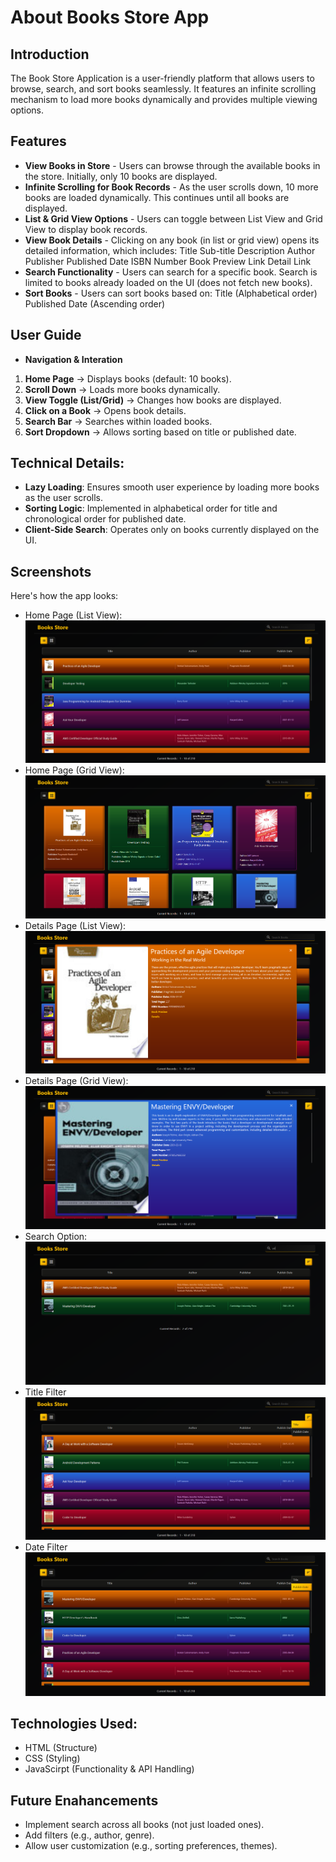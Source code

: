 # About Books Store App
## Introduction
The Book Store Application is a user-friendly platform that allows users to browse, search, and sort books seamlessly. It features an infinite scrolling mechanism to load more books dynamically and provides multiple viewing options.
## Features
- **View Books in Store** - Users can browse through the available books in the store.
Initially, only 10 books are displayed.
- **Infinite Scrolling for Book Records** - As the user scrolls down, 10 more books are loaded dynamically.
This continues until all books are displayed.
- **List & Grid View Options** - Users can toggle between List View and Grid View to display book records.
- **View Book Details** - Clicking on any book (in list or grid view) opens its detailed information, which includes:
Title
Sub-title
Description
Author
Publisher
Published Date
ISBN Number
Book Preview Link
Detail Link
- **Search Functionality** - Users can search for a specific book.
Search is limited to books already loaded on the UI (does not fetch new books).
- **Sort Books** - Users can sort books based on:
Title (Alphabetical order)
Published Date (Ascending order)
## User Guide
- **Navigation & Interation**
1. **Home Page** → Displays books (default: 10 books).
2. **Scroll Down** → Loads more books dynamically.
3. **View Toggle (List/Grid)** → Changes how books are displayed.
4. **Click on a Book** → Opens book details.
5. **Search Bar** → Searches within loaded books.
6. **Sort Dropdown** → Allows sorting based on title or published date.
## Technical Details:
- **Lazy Loading**: Ensures smooth user experience by loading more books as the user scrolls.
- **Sorting Logic**: Implemented in alphabetical order for title and chronological order for published date.
- **Client-Side Search**: Operates only on books currently displayed on the UI.
## Screenshots
Here's how the app looks:
- Home Page (List View):
![Home Screen List View](assets/Home-list.png)
- Home Page (Grid View):
![Home Screen Grid View](assets/Home-grid.png)
- Details Page (List View):
![Details Screen List View](assets/List-detail.png)
- Details Page (Grid View):
![Details Screen Grid View](assets/Grid-detail.png)
- Search Option:
![Search Option](assets/search.png)
- Title Filter
![Title Filter](assets/Title-filter.png)
- Date Filter
![Date Filter](assets/Date-filter.png)
## Technologies Used:
- HTML (Structure)
- CSS (Styling)
- JavaScirpt (Functionality & API Handling)
## Future Enahancements
- Implement search across all books (not just loaded ones).
- Add filters (e.g., author, genre).
- Allow user customization (e.g., sorting preferences, themes).